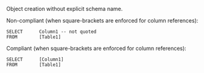 Object creation without explicit schema name.

Non-compliant (when square-brackets are enforced for column references):

```tsql
SELECT      Column1 -- not quoted
FROM        [Table1]
```

Compliant (when square-brackets are enforced for column references):

```tsql
SELECT      [Column1]
FROM        [Table1]
```
